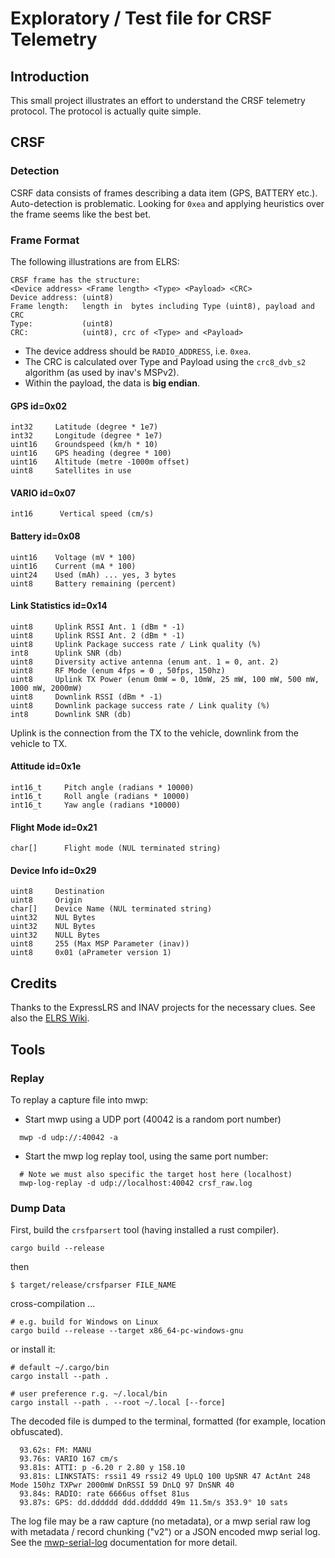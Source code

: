 # Exploratory / Test file for CRSF Telemetry

## Introduction

This small project illustrates an effort to understand the CRSF telemetry protocol.
The protocol is actually quite simple.

## CRSF

### Detection

CSRF data consists of frames describing a data item (GPS, BATTERY etc.). Auto-detection is problematic. Looking for `0xea` and applying heuristics over the frame seems like the best bet.

### Frame Format

The following illustrations are from ELRS:

```
CRSF frame has the structure:
<Device address> <Frame length> <Type> <Payload> <CRC>
Device address: (uint8)
Frame length:   length in  bytes including Type (uint8), payload and CRC
Type:           (uint8)
CRC:            (uint8), crc of <Type> and <Payload>
```

* The device address should be `RADIO_ADDRESS`, i.e. `0xea`.
* The CRC is calculated over Type and Payload using the `crc8_dvb_s2` algorithm (as used by inav's MSPv2).
* Within the payload, the data is **big endian**.

#### GPS id=0x02

```
int32     Latitude (degree * 1e7)
int32     Longitude (degree * 1e7)
uint16    Groundspeed (km/h * 10)
uint16    GPS heading (degree * 100)
uint16    Altitude (metre -1000m offset)
uint8     Satellites in use
```

#### VARIO id=0x07

```
int16      Vertical speed (cm/s)
```
#### Battery id=0x08

```
uint16    Voltage (mV * 100)
uint16    Current (mA * 100)
uint24    Used (mAh) ... yes, 3 bytes
uint8     Battery remaining (percent)
```

#### Link Statistics id=0x14

```
uint8     Uplink RSSI Ant. 1 (dBm * -1)
uint8     Uplink RSSI Ant. 2 (dBm * -1)
uint8     Uplink Package success rate / Link quality (%)
int8      Uplink SNR (db)
uint8     Diversity active antenna (enum ant. 1 = 0, ant. 2)
uint8     RF Mode (enum 4fps = 0 , 50fps, 150hz)
uint8     Uplink TX Power (enum 0mW = 0, 10mW, 25 mW, 100 mW, 500 mW, 1000 mW, 2000mW)
uint8     Downlink RSSI (dBm * -1)
uint8     Downlink package success rate / Link quality (%)
int8      Downlink SNR (db)
```

Uplink is the connection from the TX to the vehicle, downlink from the vehicle to TX.

#### Attitude id=0x1e

```
int16_t     Pitch angle (radians * 10000)
int16_t     Roll angle (radians * 10000)
int16_t     Yaw angle (radians *10000)
```

#### Flight Mode id=0x21

```
char[]      Flight mode (NUL terminated string)
```

#### Device Info id=0x29

```
uint8     Destination
uint8     Origin
char[]    Device Name (NUL terminated string)
uint32    NUL Bytes
uint32    NUL Bytes
uint32    NULL Bytes
uint8     255 (Max MSP Parameter (inav))
uint8     0x01 (aPrameter version 1)
```

## Credits

Thanks to the ExpressLRS and INAV projects for the necessary clues. See also the [ELRS Wiki](https://github.com/ExpressLRS/ExpressLRS/wiki/CRSF-Protocol).

## Tools

### Replay

To replay a capture file into mwp:

* Start mwp using a UDP port (40042 is a random port number)
```
  mwp -d udp://:40042 -a
```
* Start the mwp log replay tool, using the same port number:
```
  # Note we must also specific the target host here (localhost)
  mwp-log-replay -d udp://localhost:40042 crsf_raw.log
```

### Dump Data

First, build the `crsfparsert` tool (having installed a rust compiler).

```
cargo build --release
```
then

```
$ target/release/crsfparser FILE_NAME
```

cross-compilation ...

```
# e.g. build for Windows on Linux
cargo build --release --target x86_64-pc-windows-gnu
```



or install it:

```
# default ~/.cargo/bin
cargo install --path .
```

```
# user preference r.g. ~/.local/bin
cargo install --path . --root ~/.local [--force]
```

The decoded file is dumped to the terminal, formatted (for example, location obfuscated).

```
  93.62s: FM: MANU
  93.76s: VARIO 167 cm/s
  93.81s: ATTI: p -6.20 r 2.80 y 158.10
  93.81s: LINKSTATS: rssi1 49 rssi2 49 UpLQ 100 UpSNR 47 ActAnt 248 Mode 150hz TXPwr 2000mW DnRSSI 59 DnLQ 97 DnSNR 40
  93.84s: RADIO: rate 6666us offset 81us
  93.87s: GPS: dd.dddddd ddd.dddddd 49m 11.5m/s 353.9° 10 sats
```

The log file may be a raw capture (no metadata), or a mwp serial raw log with metadata / record chunking ("v2") or a JSON encoded mwp serial log. See the [mwp-serial-log](../mwp-serial-log/) documentation for more detail.
